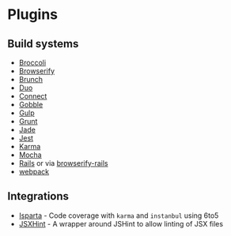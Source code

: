 # Plugins

## Build systems

 - [Broccoli](https://github.com/very-geek/broccoli-6to5-transpiler)
 - [Browserify](https://github.com/6to5/6to5-browserify)
 - [Brunch](https://github.com/es128/6to5-brunch)
 - [Duo](https://github.com/bdo-labs/duo6to5)
 - [Connect](https://github.com/6to5/6to5-connect)
 - [Gobble](https://github.com/6to5/gobble-6to5)
 - [Gulp](https://github.com/sindresorhus/gulp-6to5)
 - [Grunt](https://github.com/sindresorhus/grunt-6to5)
 - [Jade](https://github.com/Apoxx/jade-6to5)
 - [Jest](https://github.com/6to5/6to5-jest)
 - [Karma](https://github.com/shuhei/karma-6to5-preprocessor)
 - [Mocha](https://github.com/6to5/6to5-mocha)
 - [Rails](https://github.com/josh/sprockets-es6) or via [browserify-rails](https://github.com/6to5/6to5-rails)
 - [webpack](https://github.com/6to5/6to5-loader)

## Integrations

 - [Isparta](https://github.com/douglasduteil/isparta) - Code coverage with `karma` and `instanbul` using 6to5
 - [JSXHint](https://github.com/STRML/JSXHint) - A wrapper around JSHint to allow linting of JSX files
